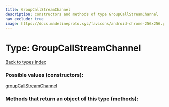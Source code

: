 ```yaml
---
title: GroupCallStreamChannel
description: constructors and methods of type GroupCallStreamChannel
nav_exclude: true
image: https://docs.madelineproto.xyz/favicons/android-chrome-256x256.png
---
```

# Type: GroupCallStreamChannel
[Back to types index](index.html)



### Possible values (constructors):

[groupCallStreamChannel](/API_docs/constructors/groupCallStreamChannel.html)  



### Methods that return an object of this type (methods):



